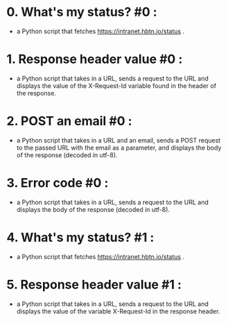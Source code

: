 # 0. What's my status? #0 :
- a Python script that fetches https://intranet.hbtn.io/status .
# 1. Response header value #0 :
- a Python script that takes in a URL, sends a request to the URL and displays the value of the X-Request-Id variable found in the header of the response.
# 2. POST an email #0 :
- a Python script that takes in a URL and an email, sends a POST request to the passed URL with the email as a parameter, and displays the body of the response (decoded in utf-8).
# 3. Error code #0 :
- a Python script that takes in a URL, sends a request to the URL and displays the body of the response (decoded in utf-8).
# 4. What's my status? #1 :
- a Python script that fetches https://intranet.hbtn.io/status .
# 5. Response header value #1 :
- a Python script that takes in a URL, sends a request to the URL and displays the value of the variable X-Request-Id in the response header.